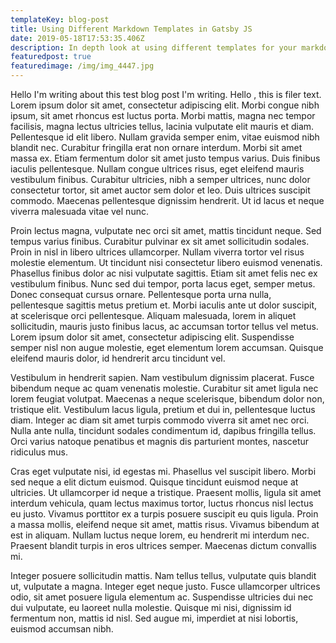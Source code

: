 ```yaml
---
templateKey: blog-post
title: Using Different Markdown Templates in Gatsby JS
date: 2019-05-18T17:53:35.406Z
description: In depth look at using different templates for your markdown files whem making a website with Gatsby JS.
featuredpost: true
featuredimage: /img/img_4447.jpg
---
```

Hello I'm writing about this test blog post I'm writing. Hello , this is filer text. Lorem ipsum dolor sit amet, consectetur adipiscing elit. Morbi congue nibh ipsum, sit amet rhoncus est luctus porta. Morbi mattis, magna nec tempor facilisis, magna lectus ultricies tellus, lacinia vulputate elit mauris et diam. Pellentesque id elit libero. Nullam gravida semper enim, vitae euismod nibh blandit nec. Curabitur fringilla erat non ornare interdum. Morbi sit amet massa ex. Etiam fermentum dolor sit amet justo tempus varius. Duis finibus iaculis pellentesque. Nullam congue ultrices risus, eget eleifend mauris vestibulum finibus. Curabitur ultricies, nibh a semper ultrices, nunc dolor consectetur tortor, sit amet auctor sem dolor et leo. Duis ultrices suscipit commodo. Maecenas pellentesque dignissim hendrerit. Ut id lacus et neque viverra malesuada vitae vel nunc.



Proin lectus magna, vulputate nec orci sit amet, mattis tincidunt neque. Sed tempus varius finibus. Curabitur pulvinar ex sit amet sollicitudin sodales. Proin in nisl in libero ultrices ullamcorper. Nullam viverra tortor vel risus molestie elementum. Ut tincidunt nisi consectetur libero euismod venenatis. Phasellus finibus dolor ac nisi vulputate sagittis. Etiam sit amet felis nec ex vestibulum finibus. Nunc sed dui tempor, porta lacus eget, semper metus. Donec consequat cursus ornare. Pellentesque porta urna nulla, pellentesque sagittis metus pretium et. Morbi iaculis ante ut dolor suscipit, at scelerisque orci pellentesque. Aliquam malesuada, lorem in aliquet sollicitudin, mauris justo finibus lacus, ac accumsan tortor tellus vel metus. Lorem ipsum dolor sit amet, consectetur adipiscing elit. Suspendisse semper nisl non augue molestie, eget elementum lorem accumsan. Quisque eleifend mauris dolor, id hendrerit arcu tincidunt vel.



Vestibulum in hendrerit sapien. Nam vestibulum dignissim placerat. Fusce bibendum neque ac quam venenatis molestie. Curabitur sit amet ligula nec lorem feugiat volutpat. Maecenas a neque scelerisque, bibendum dolor non, tristique elit. Vestibulum lacus ligula, pretium et dui in, pellentesque luctus diam. Integer ac diam sit amet turpis commodo viverra sit amet nec orci. Nulla ante nulla, tincidunt sodales condimentum id, dapibus fringilla tellus. Orci varius natoque penatibus et magnis dis parturient montes, nascetur ridiculus mus.



Cras eget vulputate nisi, id egestas mi. Phasellus vel suscipit libero. Morbi sed neque a elit dictum euismod. Quisque tincidunt euismod neque at ultricies. Ut ullamcorper id neque a tristique. Praesent mollis, ligula sit amet interdum vehicula, quam lectus maximus tortor, luctus rhoncus nisl lectus eu justo. Vivamus porttitor ex a turpis posuere suscipit eu quis ligula. Proin a massa mollis, eleifend neque sit amet, mattis risus. Vivamus bibendum at est in aliquam. Nullam luctus neque lorem, eu hendrerit mi interdum nec. Praesent blandit turpis in eros ultrices semper. Maecenas dictum convallis mi.



Integer posuere sollicitudin mattis. Nam tellus tellus, vulputate quis blandit ut, vulputate a magna. Integer eget neque justo. Fusce ullamcorper ultrices odio, sit amet posuere ligula elementum ac. Suspendisse ultricies dui nec dui vulputate, eu laoreet nulla molestie. Quisque mi nisi, dignissim id fermentum non, mattis id nisl. Sed augue mi, imperdiet at nisi lobortis, euismod accumsan nibh.
